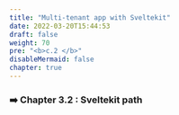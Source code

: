 ```yaml
---
title: "Multi-tenant app with Sveltekit"
date: 2022-03-20T15:44:53
draft: false
weight: 70
pre: "<b>c.2 </b>"
disableMermaid: false
chapter: true
---
```


### ➡️ Chapter 3.2 : Sveltekit path